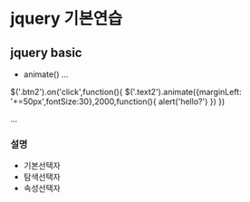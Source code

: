 # jquery 기본연습

## jquery basic
- animate()
...

 $('.btn2').on('click',function(){
        $('.text2').animate({marginLeft: '+=50px',fontSize:30},2000,function(){
            alert('hello?')
        })
})

...

### 설명

- 기본선택자
- 탐색선택자
- 속성선택자